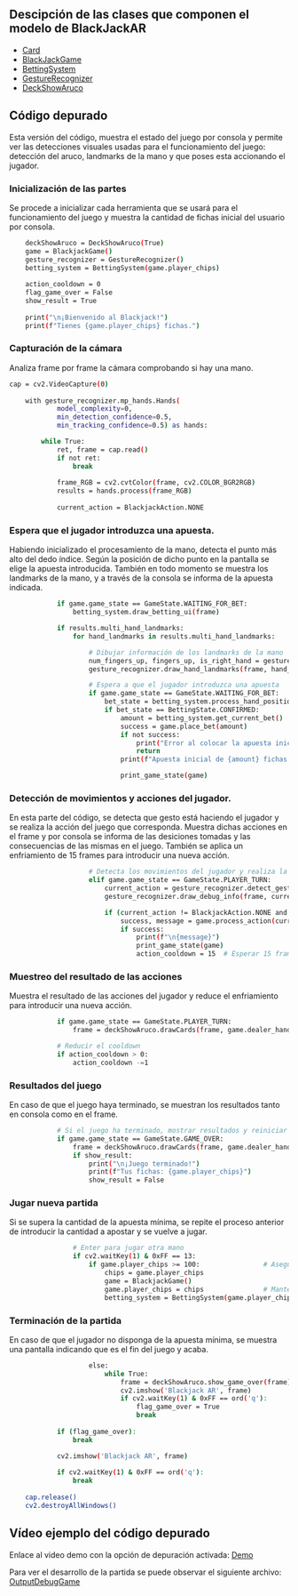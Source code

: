 ## Descipción de las clases que componen el modelo de BlackJackAR

- [Card](classes/Card.md)
- [BlackJackGame](classes/BlackJackGame.md)
- [BettingSystem](classes/BettingSystem.md)
- [GestureRecognizer](classes/GestureRecognizer.md)
- [DeckShowAruco](classes/DeckShowAruco.md)


## Código depurado

Esta versión del código, muestra el estado del juego por consola y permite ver las detecciones visuales usadas para el funcionamiento del juego: detección del aruco, landmarks de la mano y que poses esta accionando el jugador.


### Inicialización de las partes
Se procede a inicializar cada herramienta que se usará para el funcionamiento del juego y muestra la cantidad de fichas inicial del usuario por consola.

```bash
    deckShowAruco = DeckShowAruco(True)                                                 # Clase para detectar aruco y visualizar cartas
    game = BlackjackGame()                                                              # Inicializar el juego
    gesture_recognizer = GestureRecognizer()                                            # Inicializar el reconocedor de movimientos
    betting_system = BettingSystem(game.player_chips)                                   # Inicializar la interfaz para apostar                   
    
    action_cooldown = 0
    flag_game_over = False
    show_result = True
    
    print("\n¡Bienvenido al Blackjack!")
    print(f"Tienes {game.player_chips} fichas.")
```

### Capturación de la cámara
Analiza frame por frame la cámara comprobando si hay una mano.

```bash
cap = cv2.VideoCapture(0)
    
    with gesture_recognizer.mp_hands.Hands(
            model_complexity=0,
            min_detection_confidence=0.5,
            min_tracking_confidence=0.5) as hands:

        while True:
            ret, frame = cap.read()
            if not ret:
                break
            
            frame_RGB = cv2.cvtColor(frame, cv2.COLOR_BGR2RGB)
            results = hands.process(frame_RGB)
            
            current_action = BlackjackAction.NONE
```


### Espera que el jugador introduzca una apuesta.
Habiendo inicializado el procesamiento de la mano, detecta el punto más alto del dedo índice. Según la posición de dicho punto en la pantalla se elige la apuesta introducida. También en todo momento se muestra los landmarks de la mano, y a través de la consola se informa de la apuesta indicada.

```bash
            if game.game_state == GameState.WAITING_FOR_BET: 
                betting_system.draw_betting_ui(frame)

            if results.multi_hand_landmarks:
                for hand_landmarks in results.multi_hand_landmarks:

                    # Dibujar información de los landmarks de la mano
                    num_fingers_up, fingers_up, is_right_hand = gesture_recognizer.count_fingers_up(hand_landmarks)
                    gesture_recognizer.draw_hand_landmarks(frame, hand_landmarks)

                    # Espera a que el jugador introduzca una apuesta
                    if game.game_state == GameState.WAITING_FOR_BET:
                        bet_state = betting_system.process_hand_position(hand_landmarks, frame)
                        if bet_state == BettingState.CONFIRMED:
                            amount = betting_system.get_current_bet()
                            success = game.place_bet(amount)
                            if not success:
                                print("Error al colocar la apuesta inicial")
                                return
                            print(f"Apuesta inicial de {amount} fichas colocada.")

                            print_game_state(game)
```


### Detección de movimientos y acciones del jugador.
En esta parte del código, se detecta que gesto está haciendo el jugador y se realiza la acción del juego que corresponda. Muestra dichas acciones en el frame y por consola se informa de las desiciones tomadas y las consecuencias de las mismas en el juego. También se aplica un enfriamiento de 15 frames para introducir una nueva acción.

```bash
                    # Detecta los movimientos del jugador y realiza la acción correspondiente
                    elif game.game_state == GameState.PLAYER_TURN:
                        current_action = gesture_recognizer.detect_gesture(hand_landmarks)
                        gesture_recognizer.draw_debug_info(frame, current_action, hand_landmarks, fingers_up, is_right_hand)

                        if (current_action != BlackjackAction.NONE and action_cooldown == 0):
                            success, message = game.process_action(current_action)
                            if success:
                                print(f"\n{message}")
                                print_game_state(game)
                                action_cooldown = 15  # Esperar 15 frames antes de aceptar otra acción
```

### Muestreo del resultado de las acciones
Muestra el resultado de las acciones del jugador y reduce el enfriamiento para introducir una nueva acción.

```bash
            if game.game_state == GameState.PLAYER_TURN:
                frame = deckShowAruco.drawCards(frame, game.dealer_hand, game.player_hands)

            # Reducir el cooldown
            if action_cooldown > 0:
                action_cooldown -=1
```

### Resultados del juego
En caso de que el juego haya terminado, se muestran los resultados tanto en consola como en el frame.
```bash
            # Si el juego ha terminado, mostrar resultados y reiniciar
            if game.game_state == GameState.GAME_OVER:
                frame = deckShowAruco.drawCards(frame, game.dealer_hand, game.player_hands, True)
                if show_result:
                    print("\n¡Juego terminado!")
                    print(f"Tus fichas: {game.player_chips}")
                    show_result = False
```

### Jugar nueva partida
Si se supera la cantidad de la apuesta mínima, se repite el proceso anterior de introducir la cantidad a apostar y se vuelve a jugar.

```bash
                # Enter para jugar otra mano
                if cv2.waitKey(1) & 0xFF == 13:
                    if game.player_chips >= 100:                # Asegurar que tiene suficientes fichas
                        chips = game.player_chips
                        game = BlackjackGame()
                        game.player_chips = chips               # Mantener las fichas ganadas
                        betting_system = BettingSystem(game.player_chips)
```

### Terminación de la partida
En caso de que el jugador no disponga de la apuesta mínima, se muestra una pantalla indicando que es el fin del juego y acaba.

```bash
                    else:
                        while True:
                            frame = deckShowAruco.show_game_over(frame)
                            cv2.imshow('Blackjack AR', frame)
                            if cv2.waitKey(1) & 0xFF == ord('q'):
                                flag_game_over = True
                                break
            
            if (flag_game_over):
                break

            cv2.imshow('Blackjack AR', frame)
            
            if cv2.waitKey(1) & 0xFF == ord('q'):
                break
    
    cap.release()
    cv2.destroyAllWindows()
```


## Vídeo ejemplo del código depurado

Enlace al video demo con la opción de depuración activada:
[Demo](https://youtu.be/htZCUCBI8Uw)

Para ver el desarrollo de la partida se puede observar el siguiente archivo: 
[OutputDebugGame](../assets/RecursosREADME/outputDebugGame.txt)